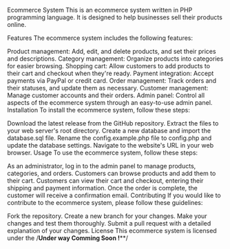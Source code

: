 Ecommerce System
This is an ecommerce system written in PHP programming language. It is designed to help businesses sell their products online.

Features
The ecommerce system includes the following features:

Product management: Add, edit, and delete products, and set their prices and descriptions.
Category management: Organize products into categories for easier browsing.
Shopping cart: Allow customers to add products to their cart and checkout when they're ready.
Payment integration: Accept payments via PayPal or credit card.
Order management: Track orders and their statuses, and update them as necessary.
Customer management: Manage customer accounts and their orders.
Admin panel: Control all aspects of the ecommerce system through an easy-to-use admin panel.
Installation
To install the ecommerce system, follow these steps:

Download the latest release from the GitHub repository.
Extract the files to your web server's root directory.
Create a new database and import the database.sql file.
Rename the config.example.php file to config.php and update the database settings.
Navigate to the website's URL in your web browser.
Usage
To use the ecommerce system, follow these steps:

As an administrator, log in to the admin panel to manage products, categories, and orders.
Customers can browse products and add them to their cart.
Customers can view their cart and checkout, entering their shipping and payment information.
Once the order is complete, the customer will receive a confirmation email.
Contributing
If you would like to contribute to the ecommerce system, please follow these guidelines:

Fork the repository.
Create a new branch for your changes.
Make your changes and test them thoroughly.
Submit a pull request with a detailed explanation of your changes.
License
This ecommerce system is licensed under the /****Under way Comming Soon !******/

